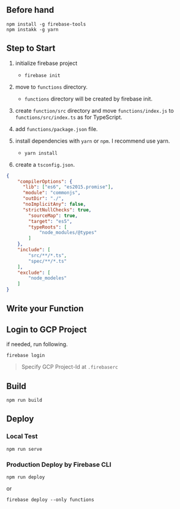 Before hand
----

```
npm install -g firebase-tools
npm instakk -g yarn
```

Step to Start
----

1. initialize firebase project
    - `firebase init`

1. move to `functions` directory.
    - `functions` directory will be created by firebase init.

1. create `function/src` directory and move `functions/index.js` to `functions/src/index.ts` as for TypeScript.

1. add `functions/package.json` file.
1. install dependencies with `yarn` or `npm`. I recommend use yarn.
    - `yarn install`

1. create a `tsconfig.json`.

```tsconfig.json
{
	"compilerOptions": {
	  "lib": ["es6", "es2015.promise"],
	  "module": "commonjs",
	  "outDir": "./",
	  "noImplicitAny": false,
	  "strictNullChecks": true,
		"sourceMap": true,
		"target": "es5",
		"typeRoots": [
			"node_modules/@types"
		]
	},
	"include": [
		"src/**/*.ts",
		"spec/**/*.ts"
	],
	"exclude": [
		"node_modeles"
	]
}
```

Write your Function
----




Login to GCP Project
----

if needed, run following.
```
firebase login
```

> Specify GCP Project-Id at `.firebaserc`

Build
----

```
npm run build
```

Deploy
----

### Local Test


```
npm run serve
```

### Production Deploy by Firebase CLI

```
npm run deploy
```

or

```
firebase deploy --only functions
```

